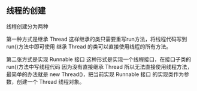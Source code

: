 ## 线程的创建
  
线程创建分为两种

第一种方式是继承 Thread
这样继承的类只需要重写run方法，将线程代码写到run()方法中即可使用 
继承 Thread 的类可以直接使用线程的所有方法。

第二张方式是实现 Runnable 接口
这种形式是实现一个线程接口，在接口子类的run()方法中写线程代码
因为没有直接继承 Thread 所以无法直接使用线程方法，最简单的办法就是 new Thread()，把当前实现 Runnable 接口
的实现类作为参数，创建一个 Thread 线程对象。